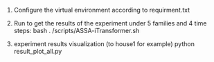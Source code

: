 1. Configure the virtual environment according to requirment.txt

2. Run to get the results of the experiment under 5 families and 4 time steps: bash . /scripts/ASSA-iTransformer.sh

3. experiment results visualization (to house1 for example) python result_plot_all.py
